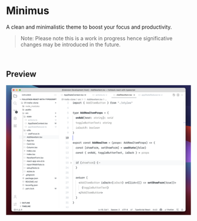 # Minimus

A clean and minimalistic theme to boost your focus and productivity.

> Note: Please note this is a work in progress hence significative changes may be introduced in the future.

<br>

## Preview

![Minimus Theme Preview](images/minimus-preview.png)
